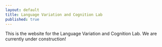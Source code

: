 ```yaml
---
layout: default
title: Language Variation and Cognition Lab
published: true
---
```



This is the website for the Language Variation and Cognition Lab. We are currently under construction!
